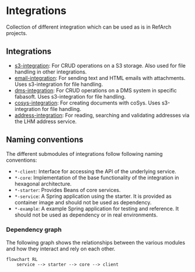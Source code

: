 # Integrations

Collection of different integration which can be used as is in RefArch projects.

## Integrations

- [s3-integration](./s3.md): For CRUD operations on a S3 storage. Also used for file handling
  in other integrations.
- [email-integration](./email.md): For sending text and HTML emails with attachments. Uses
  s3-integration for file handling.
- [dms-integration](./dms.md): For CRUD operations on a DMS system in specific fabasoft. Uses
  s3-integration for file handling.
- [cosys-integration](./cosys.md): For creating documents with coSys. Uses
  s3-integration for file handling.
- [address-integration](./address.md): For reading, searching and validating addresses via the LHM address service.

## Naming conventions

The different submodules of integrations follow following naming conventions:

- `*-client`: Interface for accessing the API of the underlying service.
- `*-core`: Implementation of the base functionality of the integration in hexagonal architecture.
- `*-starter`: Provides Beans of core services.
- `*-service`: A Spring application using the starter. It is provided as container image and should not be used as dependency.
- `*-example`: A example Spring application for testing and reference. It should not be used as dependency or in real environments.

### Dependency graph

The following graph shows the relationships between the various modules and how they interact and rely on each other.

```mermaid
flowchart RL
    service --> starter --> core --> client
```

